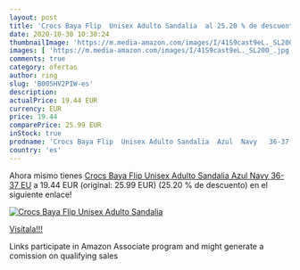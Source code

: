 ```yaml
---
layout: post
title: 'Crocs Baya Flip  Unisex Adulto Sandalia  al 25.20 % de descuento'
date: 2020-10-30 10:30:24
thumbnailImage: 'https://m.media-amazon.com/images/I/41S9cast9eL._SL200_.jpg'
images: [ 'https://m.media-amazon.com/images/I/41S9cast9eL._SL200_.jpg' ]
comments: true
category: ofertas
author: ring
slug: 'B005HV2PIW-es'
description:
actualPrice: 19.44 EUR
currency: EUR
price: 19.44
comparePrice: 25.99 EUR
inStock: true
prodname: 'Crocs Baya Flip  Unisex Adulto Sandalia  Azul  Navy   36-37 EU'
country: 'es'
---
```


Ahora mismo tienes [Crocs Baya Flip  Unisex Adulto Sandalia  Azul  Navy   36-37 EU](https://www.amazon.es/dp/B005HV2PIW/?tag=tolees-21) a 19.44 EUR (original: 25.99 EUR) (25.20 %  de descuento) en el siguiente enlace!

[![Crocs Baya Flip  Unisex Adulto Sandalia ](https://m.media-amazon.com/images/I/41S9cast9eL._SL200_.jpg)](https://www.amazon.es/dp/B005HV2PIW/?tag=tolees-21)

[Visítala!!!](https://www.amazon.es/dp/B005HV2PIW/?tag=tolees-21)

Links participate in Amazon Associate program and might generate a comission on qualifying sales
